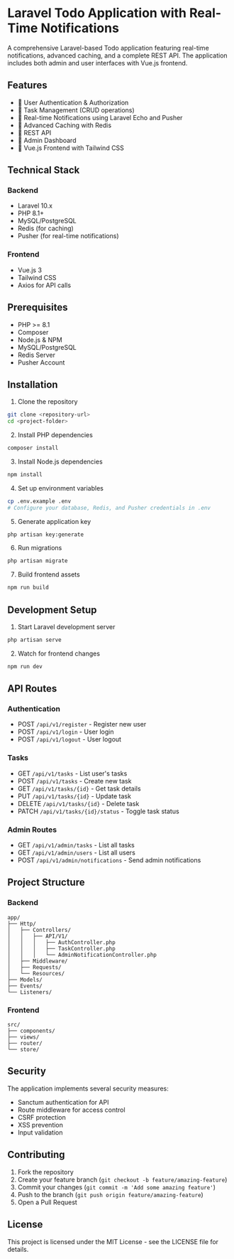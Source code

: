 # Laravel Todo Application with Real-Time Notifications

A comprehensive Laravel-based Todo application featuring real-time notifications, advanced caching, and a complete REST API. The application includes both admin and user interfaces with Vue.js frontend.

## Features

- 🔐 User Authentication & Authorization
- 📝 Task Management (CRUD operations)
- 🔔 Real-time Notifications using Laravel Echo and Pusher
- 💾 Advanced Caching with Redis
- 🎯 REST API
- 👑 Admin Dashboard
- 🎨 Vue.js Frontend with Tailwind CSS

## Technical Stack

### Backend
- Laravel 10.x
- PHP 8.1+
- MySQL/PostgreSQL
- Redis (for caching)
- Pusher (for real-time notifications)

### Frontend
- Vue.js 3
- Tailwind CSS
- Axios for API calls

## Prerequisites

- PHP >= 8.1
- Composer
- Node.js & NPM
- MySQL/PostgreSQL
- Redis Server
- Pusher Account

## Installation

1. Clone the repository
```bash
git clone <repository-url>
cd <project-folder>
```

2. Install PHP dependencies
```bash
composer install
```

3. Install Node.js dependencies
```bash
npm install
```

4. Set up environment variables
```bash
cp .env.example .env
# Configure your database, Redis, and Pusher credentials in .env
```

5. Generate application key
```bash
php artisan key:generate
```

6. Run migrations
```bash
php artisan migrate
```

7. Build frontend assets
```bash
npm run build
```

## Development Setup

1. Start Laravel development server
```bash
php artisan serve
```

2. Watch for frontend changes
```bash
npm run dev
```

## API Routes

### Authentication
- POST `/api/v1/register` - Register new user
- POST `/api/v1/login` - User login
- POST `/api/v1/logout` - User logout

### Tasks
- GET `/api/v1/tasks` - List user's tasks
- POST `/api/v1/tasks` - Create new task
- GET `/api/v1/tasks/{id}` - Get task details
- PUT `/api/v1/tasks/{id}` - Update task
- DELETE `/api/v1/tasks/{id}` - Delete task
- PATCH `/api/v1/tasks/{id}/status` - Toggle task status

### Admin Routes
- GET `/api/v1/admin/tasks` - List all tasks
- GET `/api/v1/admin/users` - List all users
- POST `/api/v1/admin/notifications` - Send admin notifications

## Project Structure

### Backend
```
app/
├── Http/
│   ├── Controllers/
│   │   ├── API/V1/
│   │   │   ├── AuthController.php
│   │   │   ├── TaskController.php
│   │   │   └── AdminNotificationController.php
│   ├── Middleware/
│   ├── Requests/
│   └── Resources/
├── Models/
├── Events/
└── Listeners/
```

### Frontend
```
src/
├── components/
├── views/
├── router/
└── store/
```

## Security

The application implements several security measures:
- Sanctum authentication for API
- Route middleware for access control
- CSRF protection
- XSS prevention
- Input validation

## Contributing

1. Fork the repository
2. Create your feature branch (`git checkout -b feature/amazing-feature`)
3. Commit your changes (`git commit -m 'Add some amazing feature'`)
4. Push to the branch (`git push origin feature/amazing-feature`)
5. Open a Pull Request

## License

This project is licensed under the MIT License - see the LICENSE file for details.
